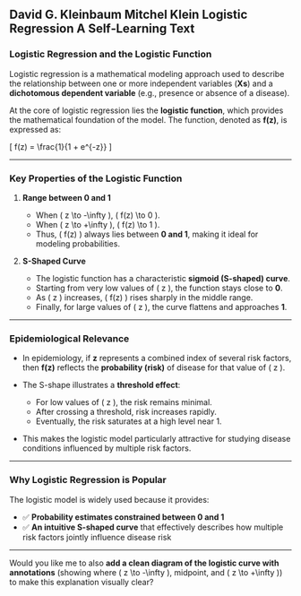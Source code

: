 ## David G. Kleinbaum Mitchel Klein Logistic Regression A Self‐Learning Text




### Logistic Regression and the Logistic Function

Logistic regression is a mathematical modeling approach used to describe the relationship between one or more independent variables (**Xs**) and a **dichotomous dependent variable** (e.g., presence or absence of a disease).

At the core of logistic regression lies the **logistic function**, which provides the mathematical foundation of the model. The function, denoted as **f(z)**, is expressed as:

[
f(z) = \frac{1}{1 + e^{-z}}
]

---

### Key Properties of the Logistic Function

1. **Range between 0 and 1**

   * When ( z \to -\infty ), ( f(z) \to 0 ).
   * When ( z \to +\infty ), ( f(z) \to 1 ).
   * Thus, ( f(z) ) always lies between **0 and 1**, making it ideal for modeling probabilities.

2. **S-Shaped Curve**

   * The logistic function has a characteristic **sigmoid (S-shaped) curve**.
   * Starting from very low values of ( z ), the function stays close to **0**.
   * As ( z ) increases, ( f(z) ) rises sharply in the middle range.
   * Finally, for large values of ( z ), the curve flattens and approaches **1**.

---

### Epidemiological Relevance

* In epidemiology, if **z** represents a combined index of several risk factors, then **f(z)** reflects the **probability (risk)** of disease for that value of ( z ).
* The S-shape illustrates a **threshold effect**:

  * For low values of ( z ), the risk remains minimal.
  * After crossing a threshold, risk increases rapidly.
  * Eventually, the risk saturates at a high level near 1.
* This makes the logistic model particularly attractive for studying disease conditions influenced by multiple risk factors.

---

### Why Logistic Regression is Popular

The logistic model is widely used because it provides:

* ✅ **Probability estimates constrained between 0 and 1**
* ✅ **An intuitive S-shaped curve** that effectively describes how multiple risk factors jointly influence disease risk

---

Would you like me to also **add a clean diagram of the logistic curve with annotations** (showing where ( z \to -\infty ), midpoint, and ( z \to +\infty )) to make this explanation visually clear?
